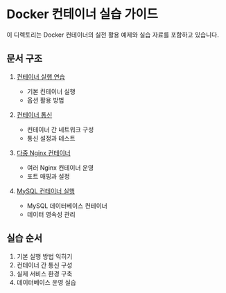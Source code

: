 # Docker 컨테이너 실습 가이드

이 디렉토리는 Docker 컨테이너의 실전 활용 예제와 실습 자료를 포함하고 있습니다.

## 문서 구조

1. [컨테이너 실행 연습](01_docker_execution_practice.md)
   - 기본 컨테이너 실행
   - 옵션 활용 방법

2. [컨테이너 통신](02_docker_communicating_container.md)
   - 컨테이너 간 네트워크 구성
   - 통신 설정과 테스트

3. [다중 Nginx 컨테이너](03_multiple_nginx_containers.md)
   - 여러 Nginx 컨테이너 운영
   - 포트 매핑과 설정

4. [MySQL 컨테이너 실행](04_docker_run_mysql.md)
   - MySQL 데이터베이스 컨테이너
   - 데이터 영속성 관리

## 실습 순서
1. 기본 실행 방법 익히기
2. 컨테이너 간 통신 구성
3. 실제 서비스 환경 구축
4. 데이터베이스 운영 실습

